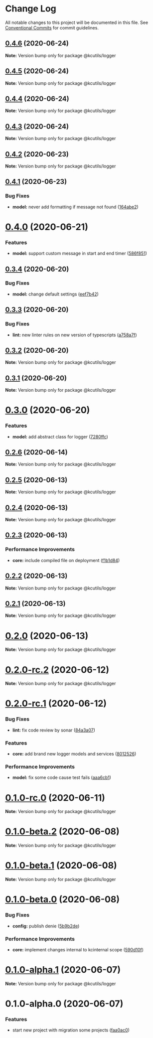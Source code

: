 # Change Log

All notable changes to this project will be documented in this file.
See [Conventional Commits](https://conventionalcommits.org) for commit guidelines.

## [0.4.6](https://github.com/kamontat/kcutils/compare/@kcutils/logger@0.4.5...@kcutils/logger@0.4.6) (2020-06-24)

**Note:** Version bump only for package @kcutils/logger





## [0.4.5](https://github.com/kamontat/kcutils/compare/@kcutils/logger@0.4.4...@kcutils/logger@0.4.5) (2020-06-24)

**Note:** Version bump only for package @kcutils/logger





## [0.4.4](https://github.com/kamontat/kcutils/compare/@kcutils/logger@0.4.3...@kcutils/logger@0.4.4) (2020-06-24)

**Note:** Version bump only for package @kcutils/logger





## [0.4.3](https://github.com/kamontat/kcutils/compare/@kcutils/logger@0.4.2...@kcutils/logger@0.4.3) (2020-06-24)

**Note:** Version bump only for package @kcutils/logger





## [0.4.2](https://github.com/kamontat/kcutils/compare/@kcutils/logger@0.4.1...@kcutils/logger@0.4.2) (2020-06-23)

**Note:** Version bump only for package @kcutils/logger





## [0.4.1](https://github.com/kamontat/kcutils/compare/@kcutils/logger@0.4.0...@kcutils/logger@0.4.1) (2020-06-23)


### Bug Fixes

* **model:** never add formatting if message not found ([164abe2](https://github.com/kamontat/kcutils/commit/164abe2f981f1082bf5d93f4149485d20338f114))





# [0.4.0](https://github.com/kamontat/kcutils/compare/@kcutils/logger@0.3.4...@kcutils/logger@0.4.0) (2020-06-21)


### Features

* **model:** support custom message in start and end timer ([586f851](https://github.com/kamontat/kcutils/commit/586f851bb916b79e4e61907f082a9d22d856a999))





## [0.3.4](https://github.com/kamontat/kcutils/compare/@kcutils/logger@0.3.3...@kcutils/logger@0.3.4) (2020-06-20)


### Bug Fixes

* **model:** change default settings ([eef7b42](https://github.com/kamontat/kcutils/commit/eef7b4242685f29e0eae0736a5d5ab88c393301c))





## [0.3.3](https://github.com/kamontat/kcutils/compare/@kcutils/logger@0.3.2...@kcutils/logger@0.3.3) (2020-06-20)


### Bug Fixes

* **lint:** new linter rules on new version of typescripts ([a758a7f](https://github.com/kamontat/kcutils/commit/a758a7f878d8c8f4318472ad5cea93870c002a39))





## [0.3.2](https://github.com/kamontat/kcutils/compare/@kcutils/logger@0.3.1...@kcutils/logger@0.3.2) (2020-06-20)

**Note:** Version bump only for package @kcutils/logger





## [0.3.1](https://github.com/kamontat/kcutils/compare/@kcutils/logger@0.3.0...@kcutils/logger@0.3.1) (2020-06-20)

**Note:** Version bump only for package @kcutils/logger





# [0.3.0](https://github.com/kamontat/kcutils/compare/@kcutils/logger@0.2.6...@kcutils/logger@0.3.0) (2020-06-20)


### Features

* **model:** add abstract class for logger ([7280ffc](https://github.com/kamontat/kcutils/commit/7280ffc1fd1d362ef11ec4d194cd45cb565df462))





## [0.2.6](https://github.com/kamontat/kcutils/compare/@kcutils/logger@0.2.5...@kcutils/logger@0.2.6) (2020-06-14)

**Note:** Version bump only for package @kcutils/logger





## [0.2.5](https://github.com/kamontat/kcutils/compare/@kcutils/logger@0.2.4...@kcutils/logger@0.2.5) (2020-06-13)

**Note:** Version bump only for package @kcutils/logger





## [0.2.4](https://github.com/kamontat/kcutils/compare/@kcutils/logger@0.2.3...@kcutils/logger@0.2.4) (2020-06-13)

**Note:** Version bump only for package @kcutils/logger





## [0.2.3](https://github.com/kamontat/kcutils/compare/@kcutils/logger@0.2.2...@kcutils/logger@0.2.3) (2020-06-13)


### Performance Improvements

* **core:** include compiled file on deployment ([f1b1d84](https://github.com/kamontat/kcutils/commit/f1b1d8450f4108cc8495e29c9a49bc4a79f0041e))





## [0.2.2](https://github.com/kamontat/kcutils/compare/@kcutils/logger@0.2.1...@kcutils/logger@0.2.2) (2020-06-13)

**Note:** Version bump only for package @kcutils/logger





## [0.2.1](https://github.com/kamontat/kcutils/compare/@kcutils/logger@0.2.0...@kcutils/logger@0.2.1) (2020-06-13)

**Note:** Version bump only for package @kcutils/logger





# [0.2.0](https://github.com/kamontat/kcutils/compare/@kcutils/logger@0.2.0-rc.2...@kcutils/logger@0.2.0) (2020-06-13)

**Note:** Version bump only for package @kcutils/logger





# [0.2.0-rc.2](https://github.com/kamontat/kcutils/compare/@kcutils/logger@0.2.0-rc.1...@kcutils/logger@0.2.0-rc.2) (2020-06-12)

**Note:** Version bump only for package @kcutils/logger





# [0.2.0-rc.1](https://github.com/kamontat/kcutils/compare/@kcutils/logger@0.1.0-rc.0...@kcutils/logger@0.2.0-rc.1) (2020-06-12)


### Bug Fixes

* **lint:** fix code review by sonar ([84a3a07](https://github.com/kamontat/kcutils/commit/84a3a0743a78b66be31db67a7ba8249a92fd720d))


### Features

* **core:** add brand new logger models and services ([8012526](https://github.com/kamontat/kcutils/commit/80125261a34d28272143240603cee0dad2141847))


### Performance Improvements

* **model:** fix some code cause test fails ([aaa6cb1](https://github.com/kamontat/kcutils/commit/aaa6cb122b3fe25b4ee50f975bec03b861731347))





# [0.1.0-rc.0](https://github.com/kamontat/kcutils/compare/@kcutils/logger@0.1.0-beta.2...@kcutils/logger@0.1.0-rc.0) (2020-06-11)

**Note:** Version bump only for package @kcutils/logger





# [0.1.0-beta.2](https://github.com/kamontat/kcutils/compare/@kcutils/logger@0.1.0-beta.1...@kcutils/logger@0.1.0-beta.2) (2020-06-08)

**Note:** Version bump only for package @kcutils/logger





# [0.1.0-beta.1](https://github.com/kamontat/kcutils/compare/@kcutils/logger@0.1.0-beta.0...@kcutils/logger@0.1.0-beta.1) (2020-06-08)

**Note:** Version bump only for package @kcutils/logger





# [0.1.0-beta.0](https://github.com/kamontat/kcutils/compare/@kcutils/logger@0.1.0-alpha.1...@kcutils/logger@0.1.0-beta.0) (2020-06-08)


### Bug Fixes

* **config:** publish denie ([5b9b2de](https://github.com/kamontat/kcutils/commit/5b9b2de3ad51695cda80fc488be3702b08b0afb6))


### Performance Improvements

* **core:** implement changes internal to kcinternal scope ([590d10f](https://github.com/kamontat/kcutils/commit/590d10ff35d617e9964691b7a12d10f5b9170902))





# [0.1.0-alpha.1](https://github.com/kamontat/kcutils/compare/@kcutils/logger@0.1.0-alpha.0...@kcutils/logger@0.1.0-alpha.1) (2020-06-07)

**Note:** Version bump only for package @kcutils/logger





# 0.1.0-alpha.0 (2020-06-07)


### Features

* start new project with migration some projects ([faa0ac0](https://github.com/kamontat/kcutils/commit/faa0ac00d95421af7540936e98f619475d3e5532))
